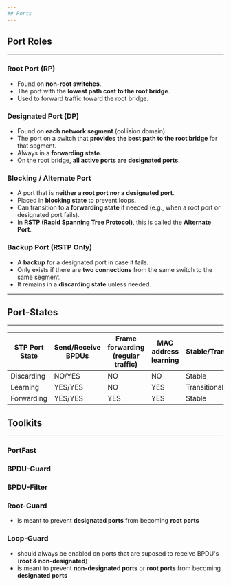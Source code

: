 ```yaml
---
## Ports
---
```

## Port Roles
---
### **Root Port (RP)**

- Found on **non-root switches**.
- The port with the **lowest path cost to the root bridge**.
- Used to forward traffic toward the root bridge.

### **Designated Port (DP)**

- Found on **each network segment** (collision domain).
- The port on a switch that **provides the best path to the root bridge** for that segment.
- Always in a **forwarding state**.
- On the root bridge, **all active ports are designated ports**.

### **Blocking / Alternate Port**

- A port that is **neither a root port nor a designated port**.
- Placed in **blocking state** to prevent loops.
- Can transition to a **forwarding state** if needed (e.g., when a root port or designated port fails).
- In **RSTP (Rapid Spanning Tree Protocol)**, this is called the **Alternate Port**.

### **Backup Port (RSTP Only)**

- A **backup** for a designated port in case it fails.
- Only exists if there are **two connections** from the same switch to the same segment.
- It remains in a **discarding state** unless needed.
---
## Port-States
---

| STP Port State | Send/Receive BPDUs | Frame forwarding (regular traffic) | MAC address learning | Stable/Transitional |
| -------------- | ------------------ | ---------------------------------- | -------------------- | ------------------- |
| Discarding     | NO/YES             | NO                                 | NO                   | Stable              |
| Learning       | YES/YES            | NO                                 | YES                  | Transitional        |
| Forwarding     | YES/YES            | YES                                | YES                  | Stable              |

## Toolkits
---
### **PortFast**
### **BPDU-Guard**
### **BPDU-Filter**
### **Root-Guard**

- is meant to prevent **designated ports** from becoming **root ports**
### **Loop-Guard**

- should always be enabled on ports that are suposed to receive BPDU's (**root & non-designated**)
- is meant to prevent **non-designated ports** or **root ports** from becoming **designated ports**



